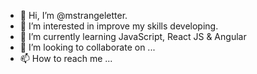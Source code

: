 - 👋 Hi, I’m @mstrangeletter.
- 👀 I’m interested in improve my skills developing.
- 🌱 I’m currently learning JavaScript, React JS & Angular
- 💞️ I’m looking to collaborate on ...
- 📫 How to reach me ...

<!---
mstrangeletter/mstrangeletter is a ✨ special ✨ repository because its `README.md` (this file) appears on your GitHub profile.
You can click the Preview link to take a look at your changes.
--->
